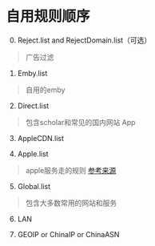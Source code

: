 # 自用规则顺序
0. Reject.list and RejectDomain.list（可选）
> 广告过滤
1. Emby.list
> 自用的emby
2. Direct.list
> 包含scholar和常见的国内网站 App
3. AppleCDN.list

4. Apple.list
> apple服务走的规则 [参考来源](https://royli.dev/blog/2019/better-proxy-rules-for-apple-services)
5. Global.list
> 包含大多数常用的网站和服务
6. LAN

7. GEOIP or ChinaIP or ChinaASN
